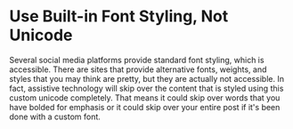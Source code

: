 # Use Built-in Font Styling, Not Unicode

Several social media platforms provide standard font styling, which is accessible. There are sites that provide alternative fonts, weights, and styles that you may think are pretty, but they are actually not accessible. In fact, assistive technology will skip over the content that is styled using this custom unicode completely. That means it could skip over words that you have bolded for emphasis or it could skip over your entire post if it's been done with a custom font. 
